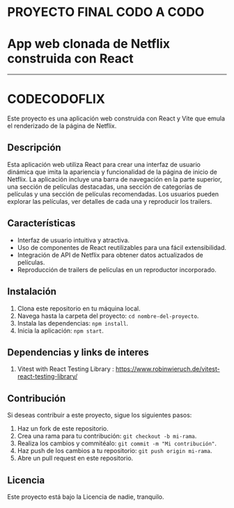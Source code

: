 # PROYECTO FINAL CODO A CODO 
# App web clonada de Netflix construida con React
-----------------------------
# CODECODOFLIX

Este proyecto es una aplicación web construida con React y Vite que emula el renderizado de la página de Netflix.

## Descripción

Esta aplicación web utiliza React para crear una interfaz de usuario dinámica que imita la apariencia y funcionalidad de la página de inicio de Netflix. La aplicación incluye una barra de navegación en la parte superior, una sección de películas destacadas, una sección de categorías de películas y una sección de películas recomendadas. Los usuarios pueden explorar las películas, ver detalles de cada una y reproducir los trailers.

## Características

- Interfaz de usuario intuitiva y atractiva.
- Uso de componentes de React reutilizables para una fácil extensibilidad.
- Integración de API de Netflix para obtener datos actualizados de películas.
- Reproducción de trailers de películas en un reproductor incorporado.

## Instalación

1. Clona este repositorio en tu máquina local.
2. Navega hasta la carpeta del proyecto: `cd nombre-del-proyecto`.
3. Instala las dependencias: `npm install`.
4. Inicia la aplicación: `npm start`.

## Dependencias y links de interes

1. Vitest with React Testing Library : https://www.robinwieruch.de/vitest-react-testing-library/

## Contribución

Si deseas contribuir a este proyecto, sigue los siguientes pasos:

1. Haz un fork de este repositorio.
2. Crea una rama para tu contribución: `git checkout -b mi-rama`.
3. Realiza los cambios y commitéalo: `git commit -m "Mi contribución"`.
4. Haz push de los cambios a tu repositorio: `git push origin mi-rama`.
5. Abre un pull request en este repositorio.

## Licencia

Este proyecto está bajo la Licencia de nadie, tranquilo.


